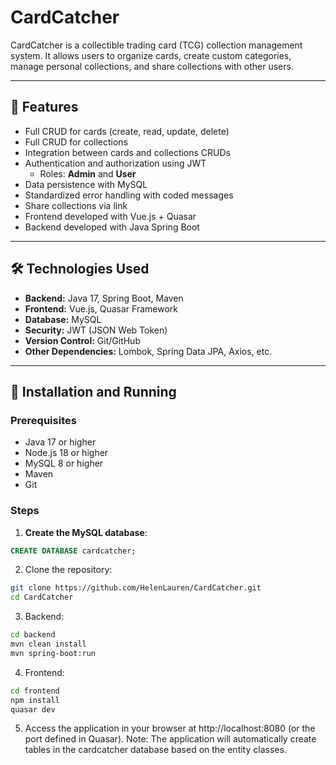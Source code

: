# CardCatcher

CardCatcher is a collectible trading card (TCG) collection management system. It allows users to organize cards, create custom categories, manage personal collections, and share collections with other users.

---

## 📌 Features

- Full CRUD for cards (create, read, update, delete)
- Full CRUD for collections
- Integration between cards and collections CRUDs
- Authentication and authorization using JWT
  - Roles: **Admin** and **User**
- Data persistence with MySQL
- Standardized error handling with coded messages
- Share collections via link
- Frontend developed with Vue.js + Quasar
- Backend developed with Java Spring Boot

---

## 🛠️ Technologies Used

- **Backend:** Java 17, Spring Boot, Maven
- **Frontend:** Vue.js, Quasar Framework
- **Database:** MySQL
- **Security:** JWT (JSON Web Token)
- **Version Control:** Git/GitHub
- **Other Dependencies:** Lombok, Spring Data JPA, Axios, etc.

---

## 🚀 Installation and Running

### Prerequisites

- Java 17 or higher
- Node.js 18 or higher
- MySQL 8 or higher
- Maven
- Git

### Steps

1. **Create the MySQL database**:

```sql
CREATE DATABASE cardcatcher;
```

2. Clone the repository:

```bash
git clone https://github.com/HelenLauren/CardCatcher.git
cd CardCatcher
```

3. Backend:

```bash
cd backend
mvn clean install
mvn spring-boot:run
```

4. Frontend:

```bash
cd frontend
npm install
quasar dev
```

5. Access the application in your browser at http://localhost:8080 (or the port defined in Quasar).
Note: The application will automatically create tables in the cardcatcher database based on the entity classes.